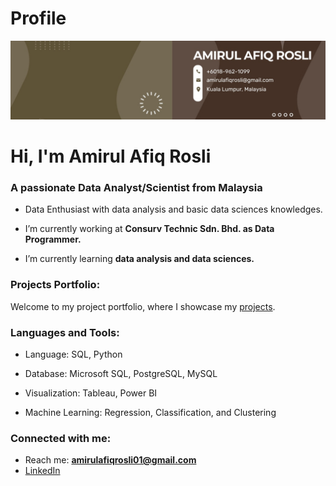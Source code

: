 # Profile

![Alt Text](https://raw.githubusercontent.com/amirulafiqrosli/amirulafiqrosli/main/1685376749079.jpg)
<h1>Hi, I'm Amirul Afiq Rosli</h1>

<h3>A passionate Data Analyst/Scientist from Malaysia</h3>

- Data Enthusiast with data analysis and basic data sciences knowledges.

- I’m currently working at **Consurv Technic Sdn. Bhd. as Data Programmer.**

- I’m currently learning **data analysis and data sciences.**

<h3 align="left">Projects Portfolio:</h3>  

Welcome to my project portfolio, where I showcase my [projects](https://github.com/amirulafiqrosli/Project-Portfolio).

<h3 align="left">Languages and Tools:</h3>

- Language: SQL, Python
  
- Database: Microsoft SQL, PostgreSQL, MySQL
  
- Visualization: Tableau, Power BI
  
- Machine Learning: Regression, Classification, and Clustering

<h3 align="left">Connected with me:</h3>

- Reach me: **amirulafiqrosli01@gmail.com**
- [LinkedIn](https://www.linkedin.com/in/amirul-afiq-rosli/)

